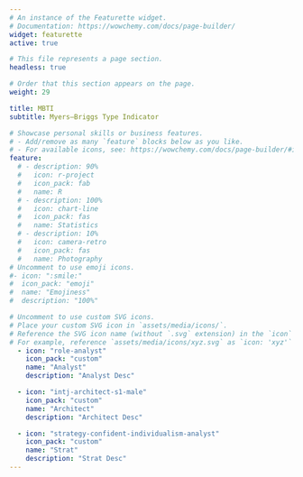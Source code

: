 ```yaml
---
# An instance of the Featurette widget.
# Documentation: https://wowchemy.com/docs/page-builder/
widget: featurette
active: true

# This file represents a page section.
headless: true

# Order that this section appears on the page.
weight: 29

title: MBTI
subtitle: Myers–Briggs Type Indicator

# Showcase personal skills or business features.
# - Add/remove as many `feature` blocks below as you like.
# - For available icons, see: https://wowchemy.com/docs/page-builder/#icons
feature:
  # - description: 90%
  #   icon: r-project
  #   icon_pack: fab
  #   name: R
  # - description: 100%
  #   icon: chart-line
  #   icon_pack: fas
  #   name: Statistics
  # - description: 10%
  #   icon: camera-retro
  #   icon_pack: fas
  #   name: Photography
# Uncomment to use emoji icons.
#- icon: ":smile:"
#  icon_pack: "emoji"
#  name: "Emojiness"
#  description: "100%"

# Uncomment to use custom SVG icons.
# Place your custom SVG icon in `assets/media/icons/`.
# Reference the SVG icon name (without `.svg` extension) in the `icon` field.
# For example, reference `assets/media/icons/xyz.svg` as `icon: 'xyz'`
  - icon: "role-analyst"
    icon_pack: "custom"
    name: "Analyst"
    description: "Analyst Desc"

  - icon: "intj-architect-s1-male"
    icon_pack: "custom"
    name: "Architect"
    description: "Architect Desc" 

  - icon: "strategy-confident-individualism-analyst"
    icon_pack: "custom"
    name: "Strat"
    description: "Strat Desc"
---
```

